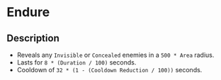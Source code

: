 # Endure

## Description

- Reveals any `Invisible` or `Concealed` enemies in a `500 * Area` radius.
- Lasts for `8 * (Duration / 100)` seconds.
- Cooldown of `32 * (1 - (Cooldown Reduction / 100))` seconds.
